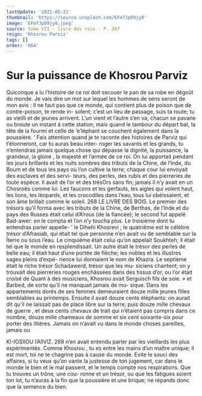 ```yaml
---
lastUpdate: '2021-05-22'
thumbnail: 'https://source.unsplash.com/EFm7JpD9jy8'
image: 'EFm7JpD9jy8.jpeg'
source: tome VII - livre des rois - P. 267
reign: 'Khosrou Parviz'
tags: []
order: '064'
---
```


# Sur la puissance de Khosrou Parviz

Quiconque a lu l’histoire de ce roi doit secouer
le pan de sa robe en dégoût du monde. Je vais dire
un mot sur lequel les hommes de sens seront de mon avis : Il ne faut pas que ce monde, qui contient plus de poison que de contre-poison, te rende in- solent; c’est un lieu de passage, suis ta route; tu as vieilli et de jeunes arrivent. L’un vient et l’autre s’en
va, chacun se pavane ou broute un instant à cette station; mais quand le tambour du départ bat, la tête de la fourmi et celle de ’e’léphant se couchent
également dans la poussière. ’
Fais attention quand je te raconte des histoires
de Parviz qui t’étonneront, car tu auras beau inter-
roger les savants et les grands, tu n’entendras jamais quelque.chose qui dépasse la dignité, la puissance,
la grandeur, la gloire , la majesté et l’armée de ce roi.
On lui apportait pendant les jours brillants et les nuits sombres des tributs de la Chine, de l’lnde, du Boum et de tous les pays où l’on cultive la terre; chaque cour lui envoyait des esclaves et des servi- teurs, des perles, des rubis et des pierreries de toute espèce. Il avait de l’or et des trésOrs sans fin; jamais
il n’y avait en un Chosroës comme lui. Les faucons
et les gerfauts, les aigles qui volent haut, les lions, les léopards, et les crocodiles dans l’eau, tous lui obéissaient, et son âme brillait comme le soleil.
268 LE LIVRE DES BOIS.
Le premier des trésors qu’il forma avec les tributs
de la Chine, de Berthas, de l’lnde et du pays des Russes était celui d’A’rous (de la fiancée); le second
fut appelé Bad-awer: on le compta et l’on n’y toucha
plus. Le troisième dont tu entendras parler appelle- ’ le Dihehi Khosrevi ; le quatrième est le célèbre trésor d’Afrasiab, qui était tel que personne n’en avait vu
de semblable sur la Îterre ou sous l’eau. Le cinquième
était celui qu’on appelait Soukhteh; il était tel que le
monde en resplendissait. Un autre était le trésor des
perles de belle eau; il était haut d’une portée de
flèche; les nobles et les illustres sages pleins d’expé-
rience lui donnaient le nom de Khazra. Le septième
était le riche trésor Schadawerd, trésor que les mu-
siciens chantent; on y trouvait des pierreries rouges enchâssées dans des tissus d’or, ou l’or était croisé de
Quant à des musiciens, Khosrou avait Serguisch fils de soie. »
et Barbed, de sorte qu’il ne manquait jamais de mu- sique. Dans les appartements dorés de ses femmes demeuraient douze mille jeunes filles semblables au printemps. Ensuite il avait douze cents éléphants:
on aurait dit qu’il ne laissait pas de place libre sur
la terre; puis douze mille chevaux de guerre , et deux cents chevaux de trait qui n’étaient pas compris dans
ce nombre, douze mille chameaux de somme et six cent soixante-six pour porter des litières. Jamais on n’avait vu dans le monde choses pareilles, jamais ou

KI-IOSIIOU I’AllVlZ. 269 n’en avait entendu parler par les vieillards les plus
expérimentés.
Comme Khosrou , tu es entre les mains d’un maître
unique; il est mort, toi ne te chagrine pas à cause du monde. Evite le souci des affaires, si tu veux qu’on vante la justesse de ton jugement, car dans le monde le bien et le mal passent, et le temps compte nos respirations. Que tu trouves un trône, une cou- ronne et un trésor, ou que les fatigues soient ton lot, tu n’auras à la fin que la poussière et une brique; ne répands donc que la semence du bien.
